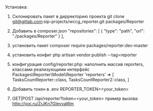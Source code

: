 Установка:
1) Склонировать пакет в дирректорию проекта
git clone git@gitlab.com:sip-projects/wccg_reporter.git packages/Reporter

2) Добавить в composer.json 
"repositories": [
    {
        "type": "path",
        "url": "./packages/Reporter"
    }
],

3) установить пакет
composer require packages/reporter:dev-master

4) установить конфиг
php artisan vendor:publish --tag=reporter 

5) конфигурация config/reporter.php:
наполнить массив reporters, классами реализующими интерфейс Packages\Reporter\Model\Reporter
'reporters' => [
    TasksCountReporter::class,
    TasksCountReporter2::class,
]

6) Добавить токен в .env
REPORTER_TOKEN=<your_token>

7) GET|POST /api/reporter?token=<your_token>
пример вызова:
http://joxi.ru/ZrJKn7GIevvaWm
